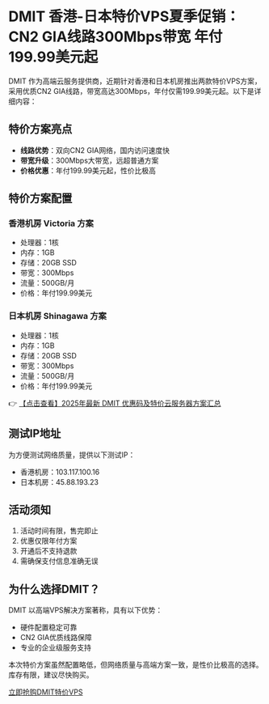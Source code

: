# DMIT 香港-日本特价VPS夏季促销：CN2 GIA线路300Mbps带宽 年付199.99美元起

DMIT 作为高端云服务提供商，近期针对香港和日本机房推出两款特价VPS方案，采用优质CN2 GIA线路，带宽高达300Mbps，年付仅需199.99美元起。以下是详细内容：

## 特价方案亮点

- **线路优势**：双向CN2 GIA网络，国内访问速度快
- **带宽升级**：300Mbps大带宽，远超普通方案
- **价格优惠**：年付199.99美元起，性价比极高

## 特价方案配置

### 香港机房 Victoria 方案
- 处理器：1核
- 内存：1GB
- 存储：20GB SSD
- 带宽：300Mbps
- 流量：500GB/月
- 价格：年付199.99美元

### 日本机房 Shinagawa 方案
- 处理器：1核
- 内存：1GB
- 存储：20GB SSD
- 带宽：300Mbps
- 流量：500GB/月
- 价格：年付199.99美元

👉 [【点击查看】2025年最新 DMIT 优惠码及特价云服务器方案汇总](https://bit.ly/dmit_coupon)

## 测试IP地址

为方便测试网络质量，提供以下测试IP：
- 香港机房：103.117.100.16
- 日本机房：45.88.193.23

## 活动须知

1. 活动时间有限，售完即止
2. 优惠仅限年付方案
3. 开通后不支持退款
4. 需确保支付信息准确无误

## 为什么选择DMIT？

DMIT 以高端VPS解决方案著称，具有以下优势：
- 硬件配置稳定可靠
- CN2 GIA优质线路保障
- 专业的企业级服务支持

本次特价方案虽然配置略低，但网络质量与高端方案一致，是性价比极高的选择。库存有限，建议尽快购买。

[立即抢购DMIT特价VPS](https://bit.ly/dmit_coupon)